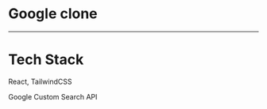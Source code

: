 # Google clone 
<hr>
<h1>Tech Stack</h1>
<p>React, TailwindCSS </p>
<p>Google Custom Search API </p>
